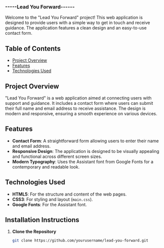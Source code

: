 ### -----Lead You Forward------

Welcome to the "Lead You Forward" project! This web application is designed to provide users with a simple way to get in touch and receive guidance. The application features a clean design and an easy-to-use contact form.

## Table of Contents

- [Project Overview](#project-overview)
- [Features](#features)
- [Technologies Used](#technologies-used)


## Project Overview

"Lead You Forward" is a web application aimed at connecting users with support and guidance. It includes a contact form where users can submit their full name and email address to receive assistance. The design is modern and responsive, ensuring a smooth experience on various devices.

## Features

- **Contact Form**: A straightforward form allowing users to enter their name and email address.
- **Responsive Design**: The application is designed to be visually appealing and functional across different screen sizes.
- **Modern Typography**: Uses the Assistant font from Google Fonts for a contemporary and readable look.

## Technologies Used

- **HTML5**: For the structure and content of the web pages.
- **CSS3**: For styling and layout (`main.css`).
- **Google Fonts**: For the Assistant font.

## Installation Instructions

1. **Clone the Repository**
   ```bash
   git clone https://github.com/yourusername/lead-you-forward.git
